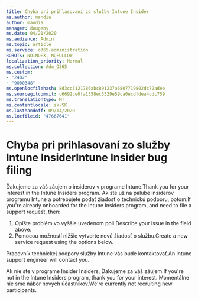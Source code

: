 ```yaml
---
title: Chyba pri prihlasovaní zo služby Intune Insider
ms.author: mandia
author: mandia
manager: dougeby
ms.date: 04/21/2020
ms.audience: Admin
ms.topic: article
ms.service: o365-administration
ROBOTS: NOINDEX, NOFOLLOW
localization_priority: Normal
ms.collection: Adm_O365
ms.custom:
- "2402"
- "9000348"
ms.openlocfilehash: 8d3cc3121786abc891237a6807719802dc72adee
ms.sourcegitcommit: c6692ce0fa1358ec3529e59ca0ecdfdea4cdc759
ms.translationtype: MT
ms.contentlocale: sk-SK
ms.lasthandoff: 09/14/2020
ms.locfileid: "47667641"
---
```

# <a name="intune-insider-bug-filing"></a><span data-ttu-id="aaa52-102">Chyba pri prihlasovaní zo služby Intune Insider</span><span class="sxs-lookup"><span data-stu-id="aaa52-102">Intune Insider bug filing</span></span>

<span data-ttu-id="aaa52-103">Ďakujeme za váš záujem o insiderov v programe Intune.</span><span class="sxs-lookup"><span data-stu-id="aaa52-103">Thank you for your interest in the Intune Insiders program.</span></span> <span data-ttu-id="aaa52-104">Ak ste už na palube insiderov programu Intune a potrebujete podať žiadosť o technickú podporu, potom:</span><span class="sxs-lookup"><span data-stu-id="aaa52-104">If you're already onboarded for the Intune Insiders program, and need to file a support request, then:</span></span>

1. <span data-ttu-id="aaa52-105">Opíšte problém vo vyššie uvedenom poli.</span><span class="sxs-lookup"><span data-stu-id="aaa52-105">Describe your issue in the field above.</span></span>
2. <span data-ttu-id="aaa52-106">Pomocou možností nižšie vytvorte novú žiadosť o službu.</span><span class="sxs-lookup"><span data-stu-id="aaa52-106">Create a new service request using the options below.</span></span>

<span data-ttu-id="aaa52-107">Pracovník technickej podpory služby Intune vás bude kontaktovať.</span><span class="sxs-lookup"><span data-stu-id="aaa52-107">An Intune support engineer will contact you.</span></span>

<span data-ttu-id="aaa52-108">Ak nie ste v programe Insider Insiders, Ďakujeme za váš záujem.</span><span class="sxs-lookup"><span data-stu-id="aaa52-108">If you're not in the Intune Insiders program, thank you for your interest.</span></span> <span data-ttu-id="aaa52-109">Momentálne nie sme nábor nových účastníkov.</span><span class="sxs-lookup"><span data-stu-id="aaa52-109">We're currently not recruiting new participants.</span></span>
